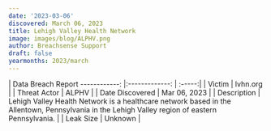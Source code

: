 ```yaml
---
date: '2023-03-06'
discovered: March 06, 2023
title: Lehigh Valley Health Network
image: images/blog/ALPHV.png
author: Breachsense Support
draft: false
yearmonths: 2023/march
---
```



| Data Breach Report
------------:     |:-------------:    | :-----:|
| Victim      | lvhn.org      | 
| Threat Actor      | ALPHV      | 
| Date Discovered      | Mar 06, 2023      | 
| Description      | Lehigh Valley Health Network is a healthcare network based in the Allentown, Pennsylvania in the Lehigh Valley region of eastern Pennsylvania.      | 
| Leak Size      | Unknown      | 

